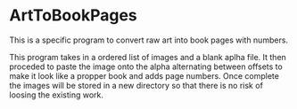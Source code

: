 # ArtToBookPages
This is a specific program to convert raw art into book pages with numbers.

This program takes in a ordered list of images and a blank aplha file.
It then proceded to paste the image onto the alpha alternating between offsets to make it look like a propper book and adds page numbers.
Once complete the images will be stored in a new directory so that there is no risk of loosing the existing work.
